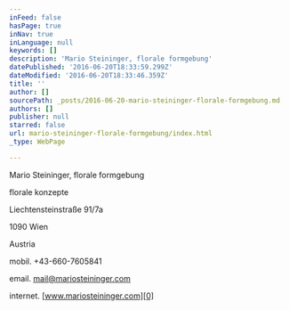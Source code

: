 ```yaml
---
inFeed: false
hasPage: true
inNav: true
inLanguage: null
keywords: []
description: 'Mario Steininger, florale formgebung'
datePublished: '2016-06-20T18:33:59.299Z'
dateModified: '2016-06-20T18:33:46.359Z'
title: ''
author: []
sourcePath: _posts/2016-06-20-mario-steininger-florale-formgebung.md
authors: []
publisher: null
starred: false
url: mario-steininger-florale-formgebung/index.html
_type: WebPage

---
```

Mario Steininger, florale formgebung

florale konzepte

Liechtensteinstraße 91/7a

1090 Wien

Austria

mobil. +43-660-7605841

email. mail@mariosteininger.com

internet. [www.mariosteininger.com][0]

[0]: http://www.mariosteininger.com/